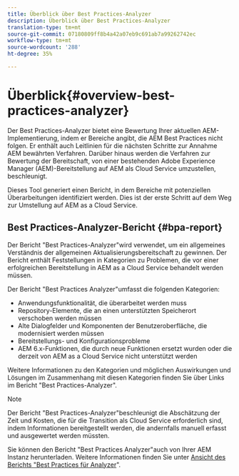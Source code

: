 ```yaml
---
title: Überblick über Best Practices-Analyzer
description: Überblick über Best Practices-Analyzer
translation-type: tm+mt
source-git-commit: 07180809ff8b4a42a07eb9c691ab7a99262742ec
workflow-type: tm+mt
source-wordcount: '288'
ht-degree: 35%

---
```



# Überblick{#overview-best-practices-analyzer}

Der Best Practices-Analyzer bietet eine Bewertung Ihrer aktuellen AEM-Implementierung, indem er Bereiche angibt, die AEM Best Practices nicht folgen. Er enthält auch Leitlinien für die nächsten Schritte zur Annahme AEM bewährten Verfahren. Darüber hinaus werden die Verfahren zur Bewertung der Bereitschaft, von einer bestehenden Adobe Experience Manager (AEM)-Bereitstellung auf AEM als Cloud Service umzustellen, beschleunigt.

Dieses Tool generiert einen Bericht, in dem Bereiche mit potenziellen Überarbeitungen identifiziert werden. Dies ist der erste Schritt auf dem Weg zur Umstellung auf AEM as a Cloud Service.

## Best Practices-Analyzer-Bericht {#bpa-report}

Der Bericht &quot;Best Practices-Analyzer&quot;wird verwendet, um ein allgemeines Verständnis der allgemeinen Aktualisierungsbereitschaft zu gewinnen. Der Bericht enthält Feststellungen in Kategorien zu Problemen, die vor einer erfolgreichen Bereitstellung in AEM as a Cloud Service behandelt werden müssen.

Der Bericht &quot;Best Practices Analyzer&quot;umfasst die folgenden Kategorien:

* Anwendungsfunktionalität, die überarbeitet werden muss
* Repository-Elemente, die an einen unterstützten Speicherort verschoben werden müssen
* Alte Dialogfelder und Komponenten der Benutzeroberfläche, die modernisiert werden müssen
* Bereitstellungs- und Konfigurationsprobleme
* AEM 6.x-Funktionen, die durch neue Funktionen ersetzt wurden oder die derzeit von AEM as a Cloud Service nicht unterstützt werden

Weitere Informationen zu den Kategorien und möglichen Auswirkungen und Lösungen im Zusammenhang mit diesen Kategorien finden Sie über Links im Bericht &quot;Best Practices-Analyzer&quot;.

>[!NOTE]
>Der Bericht &quot;Best Practices-Analyzer&quot;beschleunigt die Abschätzung der Zeit und Kosten, die für die Transition als Cloud Service erforderlich sind, indem Informationen bereitgestellt werden, die andernfalls manuell erfasst und ausgewertet werden müssten.

Sie können den Bericht &quot;Best Practices Analyzer&quot;auch von Ihrer AEM Instanz herunterladen. Weitere Informationen finden Sie unter [Ansicht des Berichts &quot;Best Practices für Analyzer](/help/move-to-cloud-service/best-practices-analyzer/using-best-practices-analyzer.md#viewing-report)&quot;.
